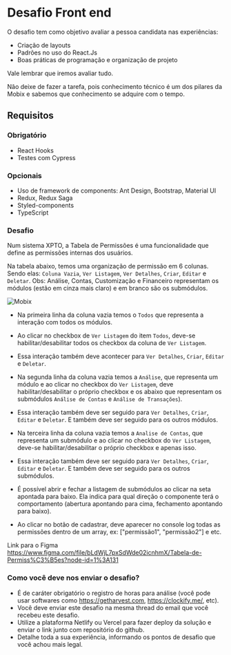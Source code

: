 # Desafio Front end

O desafio tem como objetivo avaliar a pessoa candidata nas experiências: 
* Criação de layouts
* Padrões no uso do React.Js
* Boas práticas de programação e organização de projeto

Vale lembrar que iremos avaliar tudo. 

Não deixe de fazer a tarefa, pois conhecimento técnico é um dos pilares da Mobix e sabemos que conhecimento se adquire com o tempo.

## Requisitos

### Obrigatório
- React Hooks
- Testes com Cypress

### Opcionais
- Uso de framework de components: Ant Design, Bootstrap, Material UI
- Redux, Redux Saga
- Styled-components
- TypeScript

### Desafio

Num sistema XPTO, a Tabela de Permissões é uma funcionalidade que define as permissões internas dos usuários.

Na tabela abaixo, temos uma organização de permissão em 6 colunas. Sendo elas: `Coluna Vazia`, `Ver Listagem`, `Ver Detalhes`, `Criar`, `Editar` e `Deletar`.
Obs: Análise, Contas, Customização e Financeiro representam os módulos (estão em cinza mais claro) e em branco são os submódulos.

![Mobix](./tabela.png)

* Na primeira linha da coluna vazia temos o `Todos` que representa a interação com todos os módulos. 
* Ao clicar no checkbox de `Ver Listagem` do item `Todos`, deve-se habilitar/desabilitar todos os checkbox da coluna de `Ver Listagem`. 
* Essa interação também deve acontecer para `Ver Detalhes`, `Criar`, `Editar` e `Deletar`.

* Na segunda linha da coluna vazia temos a `Análise`, que representa um módulo e ao clicar no checkbox do `Ver Listagem`, deve habilitar/desabilitar o próprio checkbox e os abaixo que representam os submódulos `Análise de Contas` e `Análise de Transações`). 
* Essa interação também deve ser seguido para `Ver Detalhes`, `Criar`, `Editar` e `Deletar`. E também deve ser seguido para os outros módulos.

* Na terceira linha da coluna vazia temos a `Analise de Contas`, que representa um submódulo e ao clicar no checkbox do `Ver Listagem`, deve-se habilitar/desabilitar o próprio checkbox e apenas isso. 
* Essa interação também deve ser seguido para `Ver Detalhes`, `Criar`, `Editar` e `Deletar`. E também deve ser seguido para os outros submódulos.

* É possível abrir e fechar a listagem de submódulos ao clicar na seta apontada para baixo. Ela indica para qual direção o componente terá o comportamento (abertura apontando para cima, fechamento apontando para baixo).

* Ao clicar no botão de cadastrar, deve aparecer no console log todas as permissões dentro de um array, ex: ["permissão1", "permissão2"] e etc.

Link para o Figma https://www.figma.com/file/bLdWjL7pxSdWde02icnhmX/Tabela-de-Permiss%C3%B5es?node-id=1%3A131

### Como você deve nos enviar o desafio?
- É de caráter obrigatório o registro de horas para análise (você pode usar softwares como https://getharvest.com, https://clockify.me/, etc).
- Você deve enviar este desafio na mesma thread do email que você recebeu este desafio.
- Utilize a plataforma Netlify ou Vercel para fazer deploy da solução e enviar o link junto com repositório do github.
- Detalhe toda a sua experiência, informando os pontos de desafio que você achou mais legal.
